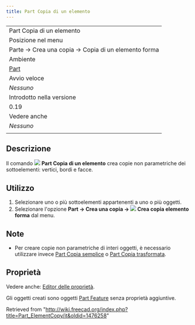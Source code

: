 ```yaml
---
title: Part Copia di un elemento
---
```

|  |
| --- |
| Part Copia di un elemento |
| Posizione nel menu |
| Parte → Crea una copia → Copia di un elemento forma |
| Ambiente |
| [Part](/Part_Workbench/it "Part Workbench/it") |
| Avvio veloce |
| *Nessuno* |
| Introdotto nella versione |
| 0.19 |
| Vedere anche |
| *Nessuno* |
|  |

## Descrizione

Il comando ![](/images/Part_ElementCopy.svg) **Part Copia di un elemento** crea copie non parametriche dei sottoelementi: vertici, bordi e facce.

## Utilizzo

1. Selezionare uno o più sottoelementi appartenenti a uno o più oggetti.
2. Selezionare l'opzione **Part → Crea una copia → ![](/images/Part_ElementCopy.svg) Crea copia elemento forma** dal menu.

## Note

* Per creare copie non parametriche di interi oggetti, è necessario utilizzare invece [Part Copia semplice](/Part_SimpleCopy/it "Part SimpleCopy/it") o [Part Copia trasformata](/Part_TransformedCopy/it "Part TransformedCopy/it").

## Proprietà

Vedere anche: [Editor delle proprietà](/Property_editor/it "Property editor/it").

Gli oggetti creati sono oggetti [Part Feature](/Part_Feature/it "Part Feature/it") senza proprietà aggiuntive.

Retrieved from "<http://wiki.freecad.org/index.php?title=Part_ElementCopy/it&oldid=1476258>"